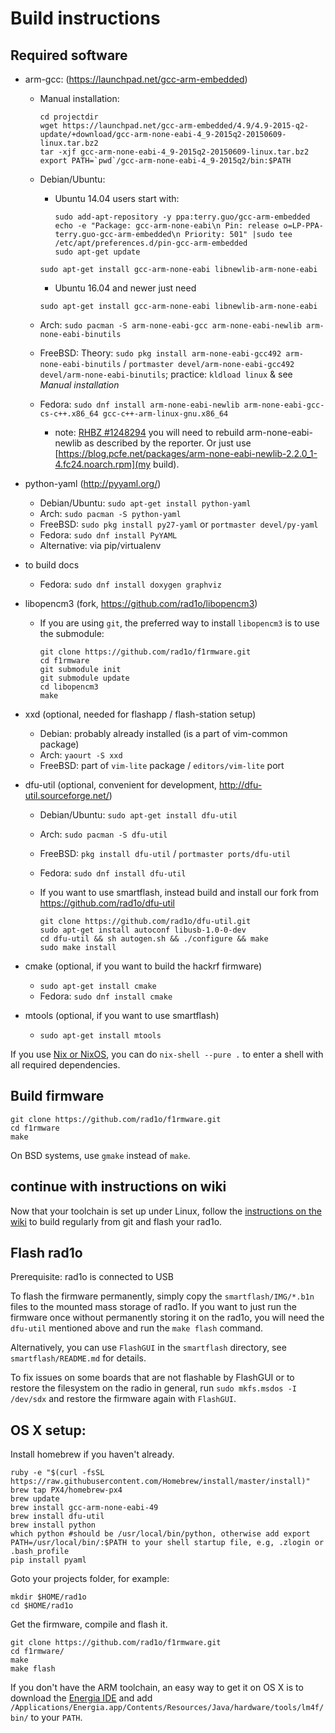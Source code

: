 # Build instructions

## Required software

* arm-gcc: (https://launchpad.net/gcc-arm-embedded)
    * Manual installation:

      ```
      cd projectdir
      wget https://launchpad.net/gcc-arm-embedded/4.9/4.9-2015-q2-update/+download/gcc-arm-none-eabi-4_9-2015q2-20150609-linux.tar.bz2
      tar -xjf gcc-arm-none-eabi-4_9-2015q2-20150609-linux.tar.bz2
      export PATH=`pwd`/gcc-arm-none-eabi-4_9-2015q2/bin:$PATH
      ```
    * Debian/Ubuntu: 
        * Ubuntu 14.04 users start with:

          ```
          sudo add-apt-repository -y ppa:terry.guo/gcc-arm-embedded
          echo -e "Package: gcc-arm-none-eabi\n Pin: release o=LP-PPA-terry.guo-gcc-arm-embedded\n Priority: 501" |sudo tee /etc/apt/preferences.d/pin-gcc-arm-embedded
          sudo apt-get update
          ```
      `sudo apt-get install gcc-arm-none-eabi libnewlib-arm-none-eabi`
        * Ubuntu 16.04 and newer just need

      `sudo apt-get install gcc-arm-none-eabi libnewlib-arm-none-eabi`

    * Arch: `sudo pacman -S arm-none-eabi-gcc arm-none-eabi-newlib arm-none-eabi-binutils`
    * FreeBSD: Theory: `sudo pkg install arm-none-eabi-gcc492 arm-none-eabi-binutils` / `portmaster devel/arm-none-eabi-gcc492 devel/arm-none-eabi-binutils`; practice: `kldload linux` & see _Manual installation_
    * Fedora: `sudo dnf install arm-none-eabi-newlib arm-none-eabi-gcc-cs-c++.x86_64 gcc-c++-arm-linux-gnu.x86_64`
       * note: [RHBZ #1248294](https://bugzilla.redhat.com/show_bug.cgi?id=1248294) you will need to rebuild arm-none-eabi-newlib as described by the reporter. Or just use [https://blog.pcfe.net/packages/arm-none-eabi-newlib-2.2.0_1-4.fc24.noarch.rpm](my build).
* python-yaml (http://pyyaml.org/)
    * Debian/Ubuntu: `sudo apt-get install python-yaml`
    * Arch: `sudo pacman -S python-yaml`
    * FreeBSD: `sudo pkg install py27-yaml` or `portmaster devel/py-yaml`
    * Fedora: `sudo dnf install PyYAML`
    * Alternative: via pip/virtualenv
* to build docs
    * Fedora: `sudo dnf install doxygen graphviz`
* libopencm3 (fork, https://github.com/rad1o/libopencm3)
    * If you are using `git`, the preferred way to install
      `libopencm3` is to use the submodule:

      ```
      git clone https://github.com/rad1o/f1rmware.git
      cd f1rmware
      git submodule init
      git submodule update
      cd libopencm3
      make
      ```
* xxd (optional, needed for flashapp / flash-station setup)
    * Debian: probably already installed (is a part of vim-common package)
    * Arch: `yaourt -S xxd`
    * FreeBSD: part of `vim-lite` package / `editors/vim-lite` port
* dfu-util (optional, convenient for development, http://dfu-util.sourceforge.net/)
    * Debian/Ubuntu: `sudo apt-get install dfu-util`
    * Arch: `sudo pacman -S dfu-util`
    * FreeBSD: `pkg install dfu-util` / `portmaster ports/dfu-util`
    * Fedora: `sudo dnf install dfu-util`

    * If you want to use smartflash, instead build and install our fork from https://github.com/rad1o/dfu-util

      ```
      git clone https://github.com/rad1o/dfu-util.git
      sudo apt-get install autoconf libusb-1.0-0-dev
      cd dfu-util && sh autogen.sh && ./configure && make
      sudo make install
      ```

* cmake (optional, if you want to build the hackrf firmware)
    * `sudo apt-get install cmake`
    * Fedora: `sudo dnf install cmake`

* mtools (optional, if you want to use smartflash)
    * `sudo apt-get install mtools`

If you use [Nix or NixOS](https://nixos.org/), you can do `nix-shell --pure .` to enter a shell with all required dependencies.

## Build firmware

```
git clone https://github.com/rad1o/f1rmware.git
cd f1rmware
make
```

On BSD systems, use `gmake` instead of `make`.

## continue with instructions on wiki
Now that your toolchain is set up under Linux, follow the [instructions on the wiki](https://rad1o.badge.events.ccc.de/howto:build) to build regularly from git and flash your rad1o.

## Flash rad1o

Prerequisite: rad1o is connected to USB

To flash the firmware permanently, simply copy the `smartflash/IMG/*.b1n` files to the mounted mass storage of rad1o.
If you want to just run the firmware once without permanently storing it on the rad1o, you will need the `dfu-util` mentioned above and run the `make flash` command.

Alternatively, you can use `FlashGUI` in the `smartflash` directory, see `smartflash/README.md` for details.

To fix issues on some boards that are not flashable by FlashGUI or to restore the filesystem on the radio in general, run `sudo mkfs.msdos -I /dev/sdx` and restore the firmware again with `FlashGUI`. 


## OS X setup:

Install homebrew if you haven't already.

```
ruby -e "$(curl -fsSL https://raw.githubusercontent.com/Homebrew/install/master/install)"
brew tap PX4/homebrew-px4
brew update
brew install gcc-arm-none-eabi-49
brew install dfu-util
brew install python
which python #should be /usr/local/bin/python, otherwise add export PATH=/usr/local/bin/:$PATH to your shell startup file, e.g, .zlogin or .bash_profile
pip install pyaml
```

Goto your projects folder, for example:

```
mkdir $HOME/rad1o
cd $HOME/rad1o
```

Get the firmware, compile and flash it.

```
git clone https://github.com/rad1o/f1rmware.git
cd f1rmware/
make
make flash
```

If you don't have the ARM toolchain, an easy way to get it on OS X is to download the [Energia IDE](http://energia.nu/download) and add `/Applications/Energia.app/Contents/Resources/Java/hardware/tools/lm4f/bin/` to your `PATH`.
